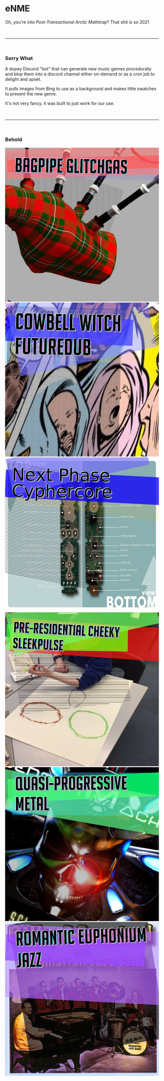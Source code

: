 # eNME

Oh, you're into *Post-Transactional Arctic Mathtrap*? That shit is so 2021

<br>
<hr>
<br>

### Sorry What

A dopey Discord "bot" that can generate new music genres procedurally and blop them into a discord channel either on-demand or as a cron job to delight and upset.

It pulls images from Bing to use as a background and makes little swatches to present the new genre.

It's not very fancy, it was built to just work for our use. 

<br>
<hr>
<br>

### Behold

![Bagpipe Glitchgas](Dox/bagpipe_glitchgas.jpg)
![Cowbell Witch Futuredub](Dox/cowbell_witch_futuredub.jpg)
![Next Phase Cypercore](Dox/next_phase_cyphercore.jpg)
![Pre-Residential Cheeky Sleekpulse](Dox/pre-residential_cheeky_sleekpulse.jpg)
![Quasi-Progressive Metal](Dox/quasi-progressive_metal.jpg)
![Romantic Euphonium Jazz](Dox/romantic_euphonium_jazz.jpg)

